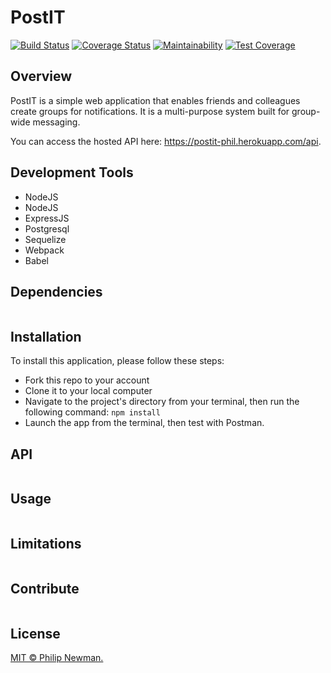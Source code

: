 # PostIT

[![Build Status](https://travis-ci.org/Philipeano/post-it.svg?branch=travis-deploy1)](https://travis-ci.org/Philipeano/post-it?branch=travis-deploy1)
[![Coverage Status](https://coveralls.io/repos/github/Philipeano/post-it/badge.svg?branch=travis-deploy1)](https://coveralls.io/github/Philipeano/post-it?branch=travis-deploy1)
[![Maintainability](https://api.codeclimate.com/v1/badges/6181b0bf9a72a2fe2429/maintainability)](https://codeclimate.com/github/Philipeano/post-it/maintainability)
[![Test Coverage](https://api.codeclimate.com/v1/badges/6181b0bf9a72a2fe2429/test_coverage)](https://codeclimate.com/github/Philipeano/post-it/test_coverage)
## Overview
PostIT is a simple web application that enables friends and colleagues create groups for notifications. It is a multi-purpose system built for group-wide messaging.  

You can access the hosted API here: https://postit-phil.herokuapp.com/api. 

## Development Tools

- NodeJS
- NodeJS
- ExpressJS
- Postgresql
- Sequelize
- Webpack
- Babel

## Dependencies

```
```

## Installation
To install this application, please follow these steps:

- Fork this repo to your account
- Clone it to your local computer
- Navigate to the project's directory from your terminal, then run the following command: ```npm install```
- Launch the app from the terminal, then test with Postman.

## API

```
```

## Usage

```
```

## Limitations

```
```

## Contribute

```
```

## License
[MIT © Philip Newman.](../LICENSE)
